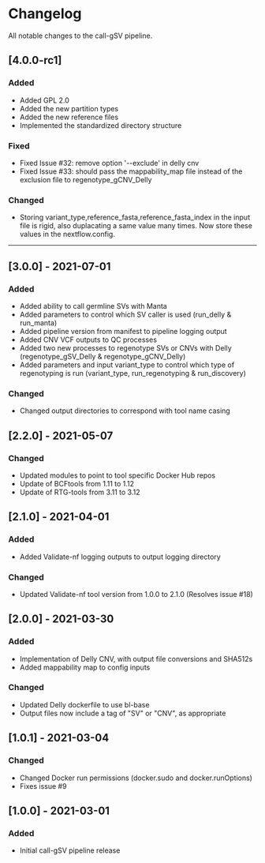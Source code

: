 # Changelog
All notable changes to the call-gSV pipeline.

## [4.0.0-rc1]
### Added
- Added GPL 2.0
- Added the new partition types
- Added the new reference files
- Implemented the standardized directory structure

### Fixed
- Fixed Issue #32: remove option '--exclude' in delly cnv
- Fixed Issue #33: should pass the mappability_map file instead of the exclusion file to regenotype_gCNV_Delly

### Changed
- Storing variant_type,reference_fasta,reference_fasta_index in the input file is rigid, also duplacating a same value many times. Now store these values in the nextflow.config. 

---

## [3.0.0] - 2021-07-01
### Added
- Added ability to call germline SVs with Manta
- Added parameters to control which SV caller is used (run_delly & run_manta)
- Added pipeline version from manifest to pipeline logging output
- Added CNV VCF outputs to QC processes
- Added two new processes to regenotype SVs or CNVs with Delly (regenotype_gSV_Delly & regenotype_gCNV_Delly)
- Added parameters and input variant_type to control which type of regenotyping is run (variant_type, run_regenotyping & run_discovery)

### Changed
- Changed output directories to correspond with tool name casing

## [2.2.0] - 2021-05-07
### Changed
- Updated modules to point to tool specific Docker Hub repos
- Update of BCFtools from 1.11 to 1.12
- Update of RTG-tools from 3.11 to 3.12

## [2.1.0] - 2021-04-01
### Added
- Added Validate-nf logging outputs to output logging directory

### Changed
- Updated Validate-nf tool version from 1.0.0 to 2.1.0 (Resolves issue #18)

## [2.0.0] - 2021-03-30
### Added
- Implementation of Delly CNV, with output file conversions and SHA512s
- Added mappability map to config inputs

### Changed
- Updated Delly dockerfile to use bl-base
- Output files now include a tag of "SV" or "CNV", as appropriate

## [1.0.1] - 2021-03-04
### Changed
- Changed Docker run permissions (docker.sudo and docker.runOptions)
- Fixes issue #9

## [1.0.0] - 2021-03-01
### Added
- Initial call-gSV pipeline release
